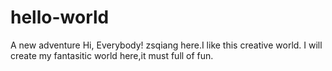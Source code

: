 # hello-world
A new adventure
Hi,  Everybody!
zsqiang here.I like this creative world.
I will create my fantasitic world here,it must full of fun.
